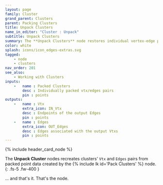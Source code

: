 ```yaml
---
layout: page
family: Cluster
grand_parent: Clusters
parent: Packing Clusters
title: Unpack Clusters
name_in_editor: "Cluster : Unpack"
subtitle: Unpack Clusters
summary: The **Unpack Clusters** node restores individual vertex-edge pairs from packed data, making clusters usable again after being processed by the Pack Clusters node.
color: white
splash: icons/icon_edges-extras.svg
tagged: 
    - node
    - clusters
nav_order: 201
see_also:
    - Working with Clusters
inputs:
    -   name : Packed Clusters
        desc : Individually packed vtx/edges pairs
        pin : points
outputs:
    -   name : Vtx
        extra_icon: IN_Vtx
        desc : Endpoints of the output Edges
        pin : points
    -   name : Edges
        extra_icon: OUT_Edges
        desc : Edges associated with the output Vtxs
        pin : points
---
```


{% include header_card_node %}

The **Unpack Cluster** nodes recreates clusters' `Vtx` and `Edges` pairs from packed point data created by the {% include lk id='Pack Clusters' %} node.
{: .fs-5 .fw-400 } 

... and that's it. That's the node.